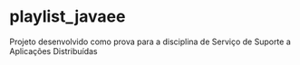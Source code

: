 # playlist_javaee
Projeto desenvolvido como prova para a disciplina de Serviço de Suporte a Aplicações Distribuídas
